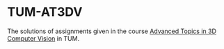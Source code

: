 # TUM-AT3DV

The solutions of assignments given in the course [Advanced Topics in 3D Computer Vision](http://campar.in.tum.de/Chair/TeachingSoSe21AT3DCV) in TUM.

